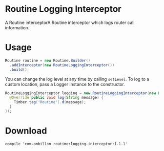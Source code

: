 
Routine Logging Interceptor
==================

A Routine interceptorA Routine interceptor which logs router call information.


Usage
====
```java
Routine routine = new Routine.Builder()
  .addInterceptor(new RoutineLoggingInterceptor())
  .build();
```

You can change the log level at any time by calling `setLevel`.
To log to a custom location, pass a Logger instance to the constructor.
```java
RoutineLoggingInterceptor logging = new RoutineLoggingInterceptor(new Logger() {
  @Override public void log(String message) {
    Timber.tag("Routine").d(message);
  }
});
```


Download
=======
	compile 'com.anbillon.routine:logging-interceptor:1.1.1'